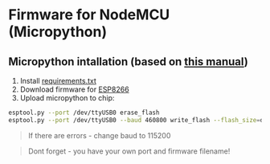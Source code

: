 # Firmware for NodeMCU (Micropython)

## Micropython intallation (based on [this manual](https://docs.micropython.org/en/latest/esp8266/tutorial/intro.html))

1. Install [requirements.txt](requirements.txt)
2. Download firmware for [ESP8266](http://micropython.org/download#esp8266)
3. Upload micropython to chip:
```bash
esptool.py --port /dev/ttyUSB0 erase_flash
esptool.py --port /dev/ttyUSB0 --baud 460800 write_flash --flash_size=detect 0 esp8266-20170108-v1.12.bin
```

> If there are errors - change baud to 115200

> Dont forget - you have your own port and firmware filename!

##

